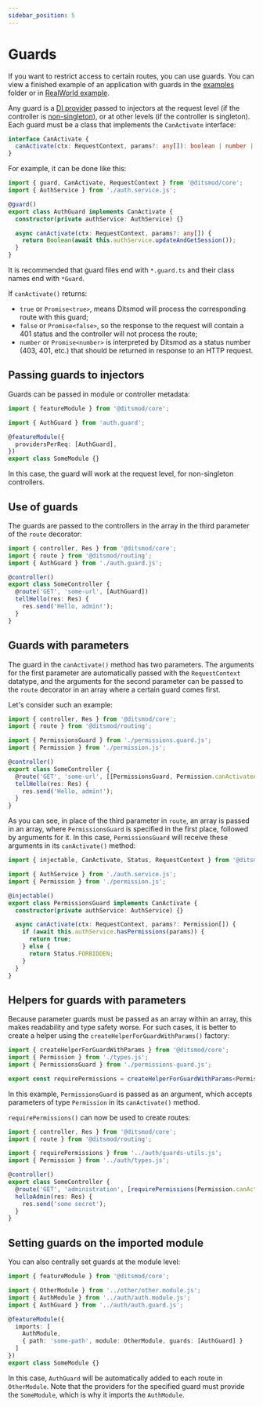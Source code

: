 ```yaml
---
sidebar_position: 5
---
```


# Guards

If you want to restrict access to certain routes, you can use guards. You can view a finished example of an application with guards in the [examples][1] folder or in [RealWorld example][2].

Any guard is a [DI provider][3] passed to injectors at the request level (if the controller is [non-singleton][4]), or at other levels (if the controller is singleton). Each guard must be a class that implements the `CanActivate` interface:

```ts
interface CanActivate {
  canActivate(ctx: RequestContext, params?: any[]): boolean | number | Promise<boolean | number>;
}
```

For example, it can be done like this:

```ts {8-10}
import { guard, CanActivate, RequestContext } from '@ditsmod/core';
import { AuthService } from './auth.service.js';

@guard()
export class AuthGuard implements CanActivate {
  constructor(private authService: AuthService) {}

  async canActivate(ctx: RequestContext, params?: any[]) {
    return Boolean(await this.authService.updateAndGetSession());
  }
}
```

It is recommended that guard files end with `*.guard.ts` and their class names end with `*Guard`.

If `canActivate()` returns:

- `true` or `Promise<true>`, means Ditsmod will process the corresponding route with this guard;
- `false` or `Promise<false>`, so the response to the request will contain a 401 status and the controller will not process the route;
- `number` or `Promise<number>` is interpreted by Ditsmod as a status number (403, 401, etc.) that should be returned in response to an HTTP request.

## Passing guards to injectors

Guards can be passed in module or controller metadata:

```ts {6}
import { featureModule } from '@ditsmod/core';

import { AuthGuard } from 'auth.guard';

@featureModule({
  providersPerReq: [AuthGuard],
})
export class SomeModule {}
```

In this case, the guard will work at the request level, for non-singleton controllers.

## Use of guards

The guards are passed to the controllers in the array in the third parameter of the `route` decorator:

```ts {7}
import { controller, Res } from '@ditsmod/core';
import { route } from '@ditsmod/routing';
import { AuthGuard } from './auth.guard.js';

@controller()
export class SomeController {
  @route('GET', 'some-url', [AuthGuard])
  tellHello(res: Res) {
    res.send('Hello, admin!');
  }
}
```

## Guards with parameters

The guard in the `canActivate()` method has two parameters. The arguments for the first parameter are automatically passed with the `RequestContext` datatype, and the arguments for the second parameter can be passed to the `route` decorator in an array where a certain guard comes first.

Let's consider such an example:

```ts {9}
import { controller, Res } from '@ditsmod/core';
import { route } from '@ditsmod/routing';

import { PermissionsGuard } from './permissions.guard.js';
import { Permission } from './permission.js';

@controller()
export class SomeController {
  @route('GET', 'some-url', [[PermissionsGuard, Permission.canActivateAdministration]])
  tellHello(res: Res) {
    res.send('Hello, admin!');
  }
}
```

As you can see, in place of the third parameter in `route`, an array is passed in an array, where `PermissionsGuard` is specified in the first place, followed by arguments for it. In this case, `PermissionsGuard` will receive these arguments in its `canActivate()` method:

```ts {10}
import { injectable, CanActivate, Status, RequestContext } from '@ditsmod/core';

import { AuthService } from './auth.service.js';
import { Permission } from './permission.js';

@injectable()
export class PermissionsGuard implements CanActivate {
  constructor(private authService: AuthService) {}

  async canActivate(ctx: RequestContext, params?: Permission[]) {
    if (await this.authService.hasPermissions(params)) {
      return true;
    } else {
      return Status.FORBIDDEN;
    }
  }
}
```

## Helpers for guards with parameters

Because parameter guards must be passed as an array within an array, this makes readability and type safety worse. For such cases, it is better to create a helper using the `createHelperForGuardWithParams()` factory:

```ts {5}
import { createHelperForGuardWithParams } from '@ditsmod/core';
import { Permission } from './types.js';
import { PermissionsGuard } from './permissions-guard.js';

export const requirePermissions = createHelperForGuardWithParams<Permission>(PermissionsGuard);
```

In this example, `PermissionsGuard` is passed as an argument, which accepts parameters of type `Permission` in its `canActivate()` method.

`requirePermissions()` can now be used to create routes:

```ts {9}
import { controller, Res } from '@ditsmod/core';
import { route } from '@ditsmod/routing';

import { requirePermissions } from '../auth/guards-utils.js';
import { Permission } from '../auth/types.js';

@controller()
export class SomeController {
  @route('GET', 'administration', [requirePermissions(Permission.canActivateAdministration)])
  helloAdmin(res: Res) {
    res.send('some secret');
  }
}
```

## Setting guards on the imported module

You can also centrally set guards at the module level:

```ts {10}
import { featureModule } from '@ditsmod/core';

import { OtherModule } from '../other/other.module.js';
import { AuthModule } from '../auth/auth.module.js';
import { AuthGuard } from '../auth/auth.guard.js';

@featureModule({
  imports: [
    AuthModule,
    { path: 'some-path', module: OtherModule, guards: [AuthGuard] }
  ]
})
export class SomeModule {}
```

In this case, `AuthGuard` will be automatically added to each route in `OtherModule`. Note that the providers for the specified guard must provide the `SomeModule`, which is why it imports the `AuthModule`.

[1]: https://github.com/ditsmod/ditsmod/tree/main/examples/03-route-guards
[2]: https://github.com/ditsmod/realworld/blob/main/packages/server/src/app/modules/service/auth/bearer.guard.ts
[3]: /components-of-ditsmod-app/dependency-injection#providers
[4]: /components-of-ditsmod-app/controllers-and-services/#what-is-a-controller
